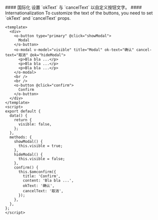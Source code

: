<cn>
#### 国际化
设置 `okText` 与 `cancelText` 以自定义按钮文字。
</cn>

<us>
#### Internationalization
To customize the text of the buttons, you need to set `okText` and `cancelText` props.
</us>

```vue
<template>
  <div>
    <o-button type="primary" @click="showModal">
      Modal
    </o-button>
    <o-modal v-model="visible" title="Modal" ok-text="确认" cancel-text="取消" @ok="hideModal">
      <p>Bla bla ...</p>
      <p>Bla bla ...</p>
      <p>Bla bla ...</p>
    </o-modal>
    <br />
    <br />
    <o-button @click="confirm">
      Confirm
    </o-button>
  </div>
</template>
<script>
export default {
  data() {
    return {
      visible: false,
    };
  },
  methods: {
    showModal() {
      this.visible = true;
    },
    hideModal() {
      this.visible = false;
    },
    confirm() {
      this.$omconfirm({
        title: 'Confirm',
        content: 'Bla bla ...',
        okText: '确认',
        cancelText: '取消',
      });
    },
  },
};
</script>
```
